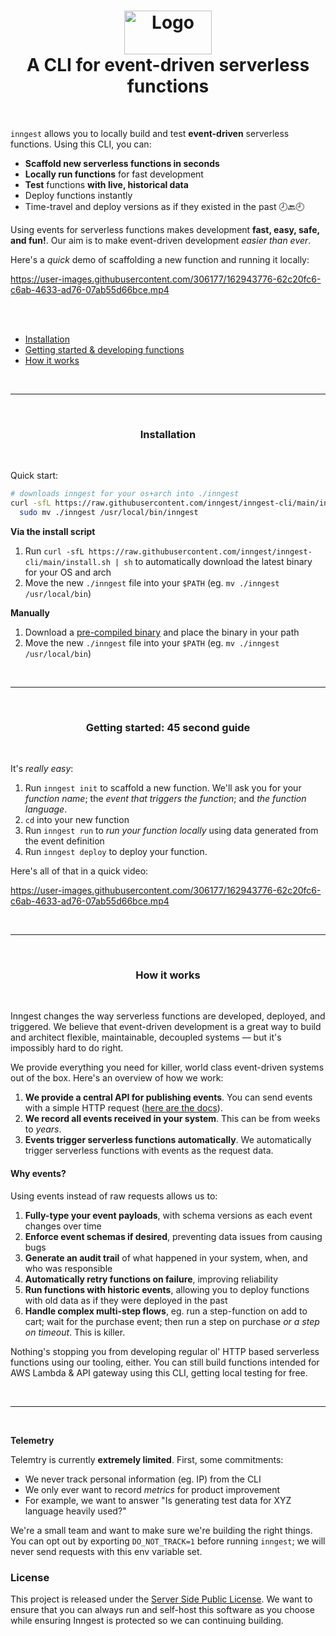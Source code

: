 <h1 align="center">
        <img src="https://www.inngest.com/logo-white.svg" alt="Logo" width="140" height="70"><br />
        A CLI for event-driven serverless functions
</h1>

<br />


`inngest` allows you to locally build and test **event-driven** serverless functions.  Using this CLI, you can:

- **Scaffold new serverless functions in seconds**
- **Locally run functions** for fast development
- **Test** functions **with live, historical data**
- Deploy functions instantly
- Time-travel and deploy versions as if they existed in the past 🕗🔙🕘

Using events for serverless functions makes development **fast, easy, safe, and fun!**.  Our aim is to make event-driven development _easier than ever_.

Here's a _quick_ demo of scaffolding a new function and running it locally:


https://user-images.githubusercontent.com/306177/162943776-62c20fc6-c6ab-4633-ad76-07ab55d66bce.mp4



<br />
<br />

- <a href="#installation">Installation</a>
- <a href="#getting-started-45-second-guide">Getting started & developing functions</a>
- <a href="#how-it-works">How it works</a>

<br />
<hr />
<br />

<h3 align="center">Installation</h3>
<br />

Quick start:

```bash
# downloads inngest for your os+arch into ./inngest
curl -sfL https://raw.githubusercontent.com/inngest/inngest-cli/main/install.sh | sh && \
  sudo mv ./inngest /usr/local/bin/inngest
```

<b>Via the install script</b>


1. Run `curl -sfL https://raw.githubusercontent.com/inngest/inngest-cli/main/install.sh | sh` to automatically download the latest binary for your OS and arch
2. Move the new `./inngest` file into your `$PATH` (eg. `mv ./inngest /usr/local/bin`)

<b>Manually</b>

1. Download a [pre-compiled binary](https://github.com/inngest/inngest-cli/releases) and place the binary in your path
2. Move the new `./inngest` file into your `$PATH` (eg. `mv ./inngest /usr/local/bin`)

<br />
<hr />
<br />

<h3 align="center">Getting started: 45 second guide</h3>
<br />

It's *really easy*:

1. Run `inngest init` to scaffold a new function.  We'll ask you for your *function name*; the *event that triggers the function*; and *the function language*.
2. `cd` into your new function
3. Run `inngest run` to *run your function locally* using data generated from the event definition
4. Run `inngest deploy` to deploy your function.

Here's all of that in a quick video:

https://user-images.githubusercontent.com/306177/162943776-62c20fc6-c6ab-4633-ad76-07ab55d66bce.mp4

<br />
<hr />
<br />

<h3 align="center">How it works</h3>
<br />

Inngest changes the way serverless functions are developed, deployed, and triggered.  We believe that event-driven development is a great way to build and architect flexible, maintainable, decoupled systems — but it's impossibly hard to do right.

We provide everything you need for killer, world class event-driven systems out of the box.  Here's an overview of how we work:

1. **We provide a central API for publishing events**.  You can send events with a simple HTTP request ([here are the docs](https://www.inngest.com/docs/event-http-api-and-libraries)).
2. **We record all events received in your system**.  This can be from weeks to _years_.
3. **Events trigger serverless functions automatically**.  We automatically trigger serverless functions with events as the request data.

#### Why events?

Using events instead of raw requests allows us to:

1. **Fully-type your event payloads**, with schema versions as each event changes over time
2. **Enforce event schemas if desired**, preventing data issues from causing bugs
4. **Generate an audit trail** of what happened in your system, when, and who was responsible
5. **Automatically retry functions on failure**, improving reliability
6. **Run functions with historic events**, allowing you to deploy functions with old data as if they were deployed in the past
7. **Handle complex multi-step flows**, eg. run a step-function on add to cart; wait for the purchase event;  then run a step on purchase _or a step on timeout_.  This is killer.

Nothing's stopping you from developing regular ol' HTTP based serverless functions using our tooling, either.  You can still build functions intended for AWS Lambda & API gateway using this CLI, getting local testing for free.

<br />
<hr />
<br />

<b>Telemetry</b>

Telemtry is currently **extremely limited**. First, some commitments:

- We never track personal information (eg. IP) from the CLI
- We only ever want to record _metrics_ for product improvement
- For example, we want to answer "Is generating test data for XYZ language heavily used?"

We're a small team and want to make sure we're building the right things. You can opt out by exporting `DO_NOT_TRACK=1` before running `inngest`; we will never send requests with this env variable set.

### License

This project is released under the [Server Side Public License](./LICENSE.md). We want to ensure that you can always run and self-host this software as you choose while ensuring Inngest is protected so we can continuing building.

